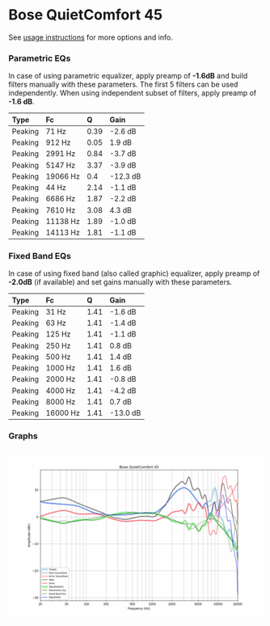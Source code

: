 # Bose QuietComfort 45
See [usage instructions](https://github.com/jaakkopasanen/AutoEq#usage) for more options and info.

### Parametric EQs
In case of using parametric equalizer, apply preamp of **-1.6dB** and build filters manually
with these parameters. The first 5 filters can be used independently.
When using independent subset of filters, apply preamp of **-1.6 dB**.

| Type    | Fc       |    Q | Gain     |
|:--------|:---------|:-----|:---------|
| Peaking | 71 Hz    | 0.39 | -2.6 dB  |
| Peaking | 912 Hz   | 0.05 | 1.9 dB   |
| Peaking | 2991 Hz  | 0.84 | -3.7 dB  |
| Peaking | 5147 Hz  | 3.37 | -3.9 dB  |
| Peaking | 19066 Hz | 0.4  | -12.3 dB |
| Peaking | 44 Hz    | 2.14 | -1.1 dB  |
| Peaking | 6686 Hz  | 1.87 | -2.2 dB  |
| Peaking | 7610 Hz  | 3.08 | 4.3 dB   |
| Peaking | 11138 Hz | 1.89 | -1.0 dB  |
| Peaking | 14113 Hz | 1.81 | -1.1 dB  |

### Fixed Band EQs
In case of using fixed band (also called graphic) equalizer, apply preamp of **-2.0dB**
(if available) and set gains manually with these parameters.

| Type    | Fc       |    Q | Gain     |
|:--------|:---------|:-----|:---------|
| Peaking | 31 Hz    | 1.41 | -1.6 dB  |
| Peaking | 63 Hz    | 1.41 | -1.4 dB  |
| Peaking | 125 Hz   | 1.41 | -1.1 dB  |
| Peaking | 250 Hz   | 1.41 | 0.8 dB   |
| Peaking | 500 Hz   | 1.41 | 1.4 dB   |
| Peaking | 1000 Hz  | 1.41 | 1.6 dB   |
| Peaking | 2000 Hz  | 1.41 | -0.8 dB  |
| Peaking | 4000 Hz  | 1.41 | -4.2 dB  |
| Peaking | 8000 Hz  | 1.41 | 0.7 dB   |
| Peaking | 16000 Hz | 1.41 | -13.0 dB |

### Graphs
![](./Bose%20QuietComfort%2045.png)